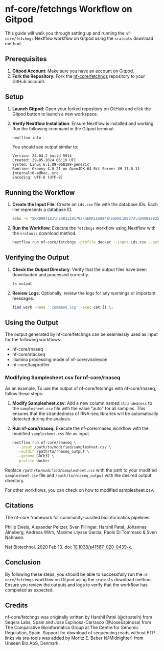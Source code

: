 # nf-core/fetchngs Workflow on Gitpod

This guide will walk you through setting up and running the `nf-core/fetchngs` Nextflow workflow on Gitpod using the `sratools` download method.

## Prerequisites

1. **Gitpod Account**: Make sure you have an account on [Gitpod](https://www.gitpod.io/).
2. **Fork the Repository**: Fork the [nf-core/fetchngs](https://github.com/nf-core/fetchngs) repository to your GitHub account.

## Setup

1. **Launch Gitpod**: Open your forked repository on GitHub and click the Gitpod button to launch a new workspace.

2. **Verify Nextflow Installation**: Ensure Nextflow is installed and working. Run the following command in the Gitpod terminal:
   ```sh
   nextflow info
   ```
   You should see output similar to:
   ```
   Version: 24.04.2 build 5914
   Created: 29-05-2024 06:19 UTC
   System: Linux 6.1.89-060189-generic
   Runtime: Groovy 4.0.21 on OpenJDK 64-Bit Server VM 17.0.11-internal+0-adhoc..src
   Encoding: UTF-8 (UTF-8)
   ```

## Running the Workflow

1. **Create the Input File**: Create an `ids.csv` file with the database IDs. Each line represents a database ID.

   ```sh
   echo -e "SRR9984183\nSRR13191702\nERR1160846\nERR1109373\nDRR028935\nDRR026872" > ids.csv
   ```

2. **Run the Workflow**: Execute the `fetchngs` workflow using Nextflow with the `sratools` download method.
   ```sh
   nextflow run nf-core/fetchngs -profile docker --input ids.csv --outdir output --download_method sratools
   ```

## Verifying the Output

1. **Check the Output Directory**: Verify that the output files have been downloaded and processed correctly.

   ```sh
   ls output
   ```

2. **Review Logs**: Optionally, review the logs for any warnings or important messages.
   ```sh
   find work -name '.command.log' -exec cat {} \;
   ```

## Using the Output

The output generated by nf-core/fetchngs can be seamlessly used as input for the following workflows:

- nf-core/rnaseq
- nf-core/atacseq
- Illumina processing mode of nf-core/viralrecon
- nf-core/taxprofiler

### Modifying Samplesheet.csv for nf-core/rnaseq

As an example, To use the output of nf-core/fetchngs with nf-core/rnaseq, follow these steps:

1. **Modify Samplesheet.csv**: Add a new column named `strandedness` to the `samplesheet.csv` file with the value "auto" for all samples. This ensures that the strandedness of RNA-seq libraries will be automatically detected during the analysis.

2. **Run nf-core/rnaseq**: Execute the nf-core/rnaseq workflow with the modified `samplesheet.csv` file as input.

   ```sh
   nextflow run nf-core/rnaseq \
     --input /path/to/modified/samplesheet.csv \
     --outdir /path/to/rnaseq_output \
     --genome GRCh37 \
     -profile docker
   ```

Replace `/path/to/modified/samplesheet.csv` with the path to your modified `samplesheet.csv` file and `/path/to/rnaseq_output` with the desired output directory.

For other workflows, you can check on how to modified samplesheet.csv.

## Citations

The nf-core framework for community-curated bioinformatics pipelines.

Philip Ewels, Alexander Peltzer, Sven Fillinger, Harshil Patel, Johannes Alneberg, Andreas Wilm, Maxime Ulysse Garcia, Paolo Di Tommaso & Sven Nahnsen.

Nat Biotechnol. 2020 Feb 13. doi: [10.1038/s41587-020-0439-x](https://doi.org/10.1038/s41587-020-0439-x).

## Conclusion

By following these steps, you should be able to successfully run the `nf-core/fetchngs` workflow on Gitpod using the `sratools` download method. Ensure you review the outputs and logs to verify that the workflow has completed as expected.

## Credits

nf-core/fetchngs was originally written by Harshil Patel (@drpatelh) from Seqera Labs, Spain and Jose Espinosa-Carrasco (@JoseEspinosa) from The Comparative Bioinformatics Group at The Centre for Genomic Regulation, Spain. Support for download of sequencing reads without FTP links via sra-tools was added by Moritz E. Beber (@Midnighter) from Unseen Bio ApS, Denmark.
